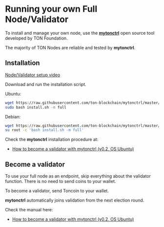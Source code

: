 # Running your own Full Node/Validator

To install and manage your own node, use the **[mytonctrl](https://github.com/ton-blockchain/mytonctrl)** open source tool developed by TON Foundation.

The majority of TON Nodes are reliable and tested by **mytonctrl**.

## Installation

[Node/Validator setup video](https://github.com/ton-blockchain/raw/master/nodes/setup_validator.mp4 ':include controls :type=video width=100% height=400px')

Download and run the installation script.

Ubuntu:
```bash
wget https://raw.githubusercontent.com/ton-blockchain/mytonctrl/master/scripts/install.sh
sudo bash install.sh -m full        
```

Debian:
```bash
wget https://raw.githubusercontent.com/ton-blockchain/mytonctrl/master/scripts/install.sh
su root -c 'bash install.sh -m full'
```

Check the **mytonctrl** installation procedure at:

* [How to become a validator with mytonctrl (v0.2, OS Ubuntu)](https://github.com/ton-blockchain/mytonctrl/blob/master/docs/en/manual-ubuntu.md)


## Become a validator

To use your full node as an endpoint, skip everything about the validator function. There is no need to send coins to your wallet.

To become a validator, send Toncoin to your wallet. 

**mytonctrl** automatically joins validation from the next election round.

Check the manual here:

* [How to become a validator with mytonctrl (v0.2, OS Ubuntu)](https://github.com/ton-blockchain/mytonctrl/blob/master/docs/en/manual-ubuntu.md)

